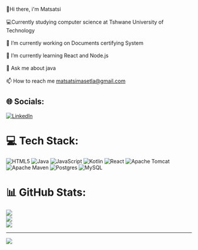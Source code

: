 👋Hi there, i'm Matsatsi<br><br>💻Currently studying computer science at Tshwane University of Technology<br><br>🔭 I’m currently working on Documents certifying System<br><br>🌱 I’m currently learning React and Node.js<br><br>💬 Ask me about java<br><br>📫 How to reach me matsatsimasetla@gmail.com


## 🌐 Socials:
[![LinkedIn](https://img.shields.io/badge/LinkedIn-%230077B5.svg?logo=linkedin&logoColor=white)](https://linkedin.com/in/www.linkedin.com/in/matsatsimasetla) 

# 💻 Tech Stack:
![HTML5](https://img.shields.io/badge/html5-%23E34F26.svg?style=for-the-badge&logo=html5&logoColor=white) ![Java](https://img.shields.io/badge/java-%23ED8B00.svg?style=for-the-badge&logo=openjdk&logoColor=white) ![JavaScript](https://img.shields.io/badge/javascript-%23323330.svg?style=for-the-badge&logo=javascript&logoColor=%23F7DF1E) ![Kotlin](https://img.shields.io/badge/kotlin-%237F52FF.svg?style=for-the-badge&logo=kotlin&logoColor=white) ![React](https://img.shields.io/badge/react-%2320232a.svg?style=for-the-badge&logo=react&logoColor=%2361DAFB) ![Apache Tomcat](https://img.shields.io/badge/apache%20tomcat-%23F8DC75.svg?style=for-the-badge&logo=apache-tomcat&logoColor=black) ![Apache Maven](https://img.shields.io/badge/Apache%20Maven-C71A36?style=for-the-badge&logo=Apache%20Maven&logoColor=white) ![Postgres](https://img.shields.io/badge/postgres-%23316192.svg?style=for-the-badge&logo=postgresql&logoColor=white) ![MySQL](https://img.shields.io/badge/mysql-4479A1.svg?style=for-the-badge&logo=mysql&logoColor=white)
# 📊 GitHub Stats:
![](https://github-readme-stats.vercel.app/api?username=Matsatsi&theme=radical&hide_border=false&include_all_commits=false&count_private=false)<br/>
![](https://github-readme-streak-stats.herokuapp.com/?user=Matsatsi&theme=radical&hide_border=false)<br/>
![](https://github-readme-stats.vercel.app/api/top-langs/?username=Matsatsi&theme=radical&hide_border=false&include_all_commits=false&count_private=false&layout=compact)

---
[![](https://visitcount.itsvg.in/api?id=Matsatsi&icon=0&color=0)](https://visitcount.itsvg.in)

<!-- Proudly created with GPRM ( https://gprm.itsvg.in ) -->
